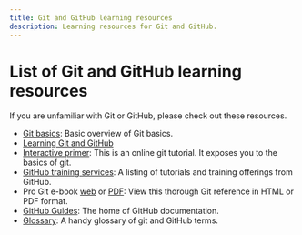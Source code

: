 ```yaml
---
title: Git and GitHub learning resources
description: Learning resources for Git and GitHub.
---
```


# List of Git and GitHub learning resources

If you are unfamiliar with Git or GitHub, please check out these resources.

- [Git basics](https://git-scm.com/book/en/v2/Getting-Started-Git-Basics): Basic overview of Git basics.
- [Learning Git and GitHub](https://help.github.com/articles/good-resources-for-learning-git-and-github/)
- [Interactive primer](https://try.github.io/): This is an online git tutorial. It exposes you to the basics of git.
- [GitHub training services](https://services.github.com/training/): A listing of tutorials and training offerings from GitHub.
- Pro Git e-book [web](https://git-scm.com/book/en/v2) or [PDF](https://progit2.s3.amazonaws.com/en/2016-03-22-f3531/progit-en.1084.pdf): View this thorough Git reference in HTML or PDF format.
- [GitHub Guides](https://guides.github.com/): The home of GitHub documentation.
- [Glossary](https://help.github.com/articles/github-glossary): A handy glossary of git and GitHub terms.

